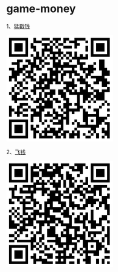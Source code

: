 # game-money

1、[猛戳钱](http://iq9891.github.io/game-money/no1/)

[![猛戳钱](code1.png)](http://iq9891.github.io/game-money/no1/)


2、[飞钱](http://iq9891.github.io/game-money/no2/)

[![飞钱](code2.png)](http://iq9891.github.io/game-money/no2/)